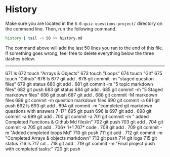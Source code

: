 # History

Make sure you are located in the `8-0-quiz-questions-project/` directory on the command line. Then, run the following command.

```bash
history | tail -n 50 >> history.md
```

The command above will add the last 50 lines you ran to the end of this file. If something goes wrong, feel free to delete everything below the three dashes below.

---
  671  ls
  672  touch "Arrays & Objects"
  673  touch "Loops"
  674  touch "Git"
  675  touch "Github"
  676  ls
  677  git add . 
  678  git commit -m "staged question files"
  679  git status
  680  git add .
  681  git commit -m "5 topic markdown files"
  682  git push
  683  git status
  684  git add .
  685  git commit -m "5 Staged markdown files"
  686  git push
  687  git add .
  688  git commit -M markdown files
  689  git commit -m question markdown files
  690  git commit -a
  691  git push
  692  ls
  693  git add .
  694  git commit -m  "completed git markdown questions with answers 7-17"
  695  git push
  696  ls
  697  git add .
  698  git commit -a
  699  git add .
  700  git commit -a
  701  git commit -m " added Completed Functions & Github Md files\n"
  702  git push
  703  git add .
  704  git commit -a
  705  git add .
  706* 1+1
  707* code .
  708  git add .
  709  git commit -m "Added completed loops Md"
  710  git push
  711  git add .
  712  git commit -m "Completed Arrays & objects markdown"
  713  git push
  714  git logs
  715  git status
  716  ls
  717  cd ..
  718  git add .
  719  git commit -m "Final project push with completed tasks:"
  720  git push
